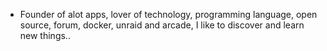 - Founder of alot apps, lover of technology, programming language, open source, forum, docker, unraid and arcade, I like to discover and learn new things..
  <br>






































































































































































































































































































































































































































































































































































































































































































































































































































































































































































































































































































































































































































































































































































































































































































































































































































































































































































































































































































































































































































































































































































































































































































































































































































































































































































































































































































































































































































































































































































































































































































































































































































































